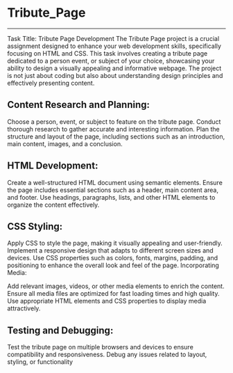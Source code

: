 # Tribute_Page
--------------------
Task Title: Tribute Page Development The Tribute Page project is a crucial assignment designed to enhance your web development skills, specifically focusing on HTML and CSS. This task involves creating a tribute page dedicated to a person  event, or subject of your choice, showcasing your ability to design a visually appealing and informative webpage. The project is not just about coding but also about understanding design principles and effectively presenting content.

Content Research and Planning:
---------------------------------
Choose a person, event, or subject to feature on the tribute page.
Conduct thorough research to gather accurate and interesting information.
Plan the structure and layout of the page, including sections such as an introduction, main content, images, and a conclusion.

HTML Development:
--------------
Create a well-structured HTML document using semantic elements.
Ensure the page includes essential sections such as a header, main content area, and footer.
Use headings, paragraphs, lists, and other HTML elements to organize the content effectively.

CSS Styling:
---------------
Apply CSS to style the page, making it visually appealing and user-friendly.
Implement a responsive design that adapts to different screen sizes and devices.
Use CSS properties such as colors, fonts, margins, padding, and positioning to enhance the overall look and feel of the page.
Incorporating Media:

Add relevant images, videos, or other media elements to enrich the content.
Ensure all media files are optimized for fast loading times and high quality.
Use appropriate HTML elements and CSS properties to display media attractively.

Testing and Debugging:
--------------------------
Test the tribute page on multiple browsers and devices to ensure compatibility and responsiveness.
Debug any issues related to layout, styling, or functionality
